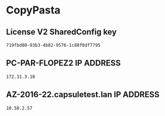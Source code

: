 # CopyPasta

## License V2 SharedConfig key
	719fbd80-93b3-4b82-9576-1c88f0df7795

## PC-PAR-FLOPEZ2 IP ADDRESS
	172.31.3.10

## AZ-2016-22.capsuletest.lan IP ADDRESS
	10.50.2.57
